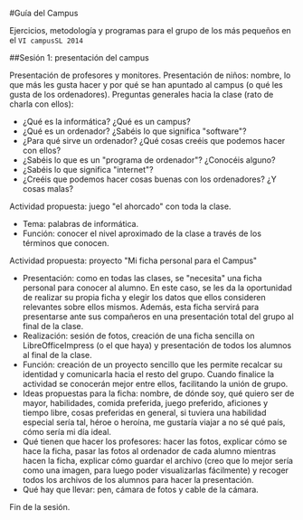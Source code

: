 #Guía del Campus

Ejercicios, metodología y programas para el grupo de los más pequeños en el `VI campusSL 2014`

##Sesión 1: presentación del campus

Presentación de profesores y monitores. 
Presentación de niños: nombre, lo que más les gusta hacer y por qué se han apuntado al campus (o qué les gusta de los ordenadores). 
Preguntas generales hacia la clase (rato de charla con ellos): 
- ¿Qué es la informática? ¿Qué es un campus?
- ¿Qué es un ordenador? ¿Sabéis lo que significa "software"?
- ¿Para qué sirve un ordenador? ¿Qué cosas creéis que podemos hacer con ellos?
- ¿Sabéis lo que es un "programa de ordenador"? ¿Conocéis alguno?
- ¿Sabéis lo que significa "internet"?
- ¿Creéis que podemos hacer cosas buenas con los ordenadores? ¿Y cosas malas?

Actividad propuesta: juego "el ahorcado" con toda la clase. 
- Tema: palabras de informática. 
- Función: conocer el nivel aproximado de la clase a través de los términos que conocen. 

Actividad propuesta: proyecto "Mi ficha personal para el Campus"
- Presentación: como en todas las clases, se "necesita" una ficha personal para conocer al alumno. En este caso, se les da la oportunidad de realizar su propia ficha y elegir los datos que ellos consideren relevantes sobre ellos mismos. Además, esta ficha servirá para presentarse ante sus compañeros en una presentación total del grupo al final de la clase. 
- Realización: sesión de fotos, creación de una ficha sencilla on LibreOfficeImpress (o el que haya) y presentación de todos los alumnos al final de la clase. 
- Función: creación de un proyecto sencillo que les permite recalcar su identidad y comunicarla hacia el resto del grupo. Cuando finalice la actividad se conocerán mejor entre ellos, facilitando la unión de grupo. 
- Ideas propuestas para la ficha: nombre, de dónde soy, qué quiero ser de mayor, habilidades,  comida preferida, juego preferido, aficiones y tiempo libre, cosas preferidas en general, si tuviera una habilidad especial sería tal, héroe o heroína, me gustaría viajar a no sé qué país, cómo sería mi día ideal. 
- Qué tienen que hacer los profesores: hacer las fotos, explicar cómo se hace la ficha, pasar las fotos al ordenador de cada alumno mientras hacen la ficha, explicar cómo guardar el archivo (creo que lo mejor sería como una imagen, para luego poder visualizarlas fácilmente) y recoger todos los archivos de los alumnos para hacer la presentación. 
- Qué hay que llevar: pen, cámara de fotos y cable de la cámara. 

Fin de la sesión. 







